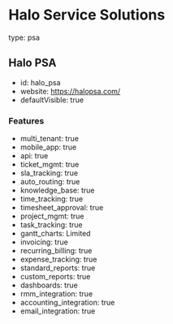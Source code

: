# Halo Service Solutions
type: psa

## Halo PSA
- id: halo_psa
- website: https://halopsa.com/
- defaultVisible: true

### Features
- multi_tenant: true
- mobile_app: true
- api: true
- ticket_mgmt: true
- sla_tracking: true
- auto_routing: true
- knowledge_base: true
- time_tracking: true
- timesheet_approval: true
- project_mgmt: true
- task_tracking: true
- gantt_charts: Limited
- invoicing: true
- recurring_billing: true
- expense_tracking: true
- standard_reports: true
- custom_reports: true
- dashboards: true
- rmm_integration: true
- accounting_integration: true
- email_integration: true 